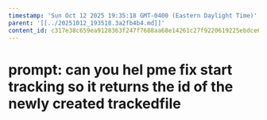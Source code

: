 ```yaml
---
timestamp: 'Sun Oct 12 2025 19:35:18 GMT-0400 (Eastern Daylight Time)'
parent: '[[../20251012_193518.3a2fb4b4.md]]'
content_id: c317e38c659ea9128363f247f7688aa68e14261c27f9220619225ebdce64095e
---
```


# prompt: can you hel pme fix start tracking so it returns the id of the newly created trackedfile
